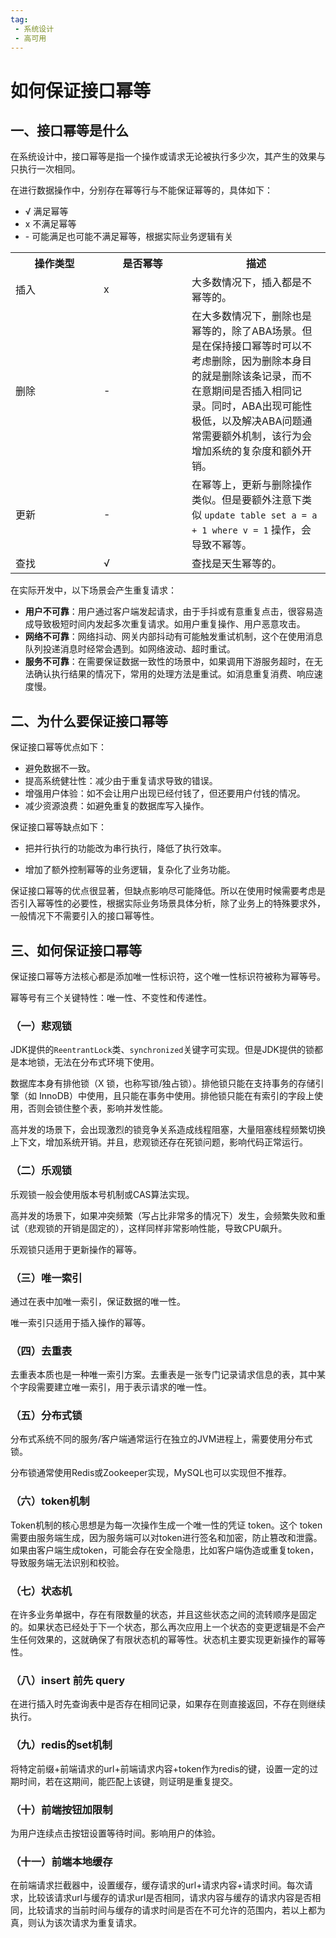 ```yaml
---
tag:
 - 系统设计
 - 高可用
---
```


# 如何保证接口幂等

## 一、接口幂等是什么

在系统设计中，接口幂等是指一个操作或请求无论被执行多少次，其产生的效果与只执行一次相同。

在进行数据操作中，分别存在幂等行与不能保证幂等的，具体如下：

+ √ 满足幂等
+ x 不满足幂等
+ \- 可能满足也可能不满足幂等，根据实际业务逻辑有关

<table>
  <tr>
    <th style="width: 125px;">操作类型</th>
    <th style="width: 125px;">是否幂等</th>
    <th>描述</th>
  </tr>
  <tr>
    <td>插入</td>
    <td>x</td>
    <td>大多数情况下，插入都是不幂等的。</td>
  </tr>
  <tr>
    <td>删除</td>
    <td>-</td>
    <td>在大多数情况下，删除也是幂等的，除了ABA场景。但是在保持接口幂等时可以不考虑删除，因为删除本身目的就是删除该条记录，而不在意期间是否插入相同记录。同时，ABA出现可能性极低，以及解决ABA问题通常需要额外机制，该行为会增加系统的复杂度和额外开销。</td>
  </tr>
  <tr>
    <td>更新</td>
    <td>-</td>
    <td>在幂等上，更新与删除操作类似。但是要额外注意下类似 <code>update table set a = a + 1 where v = 1</code> 操作，会导致不幂等。</td>
  </tr>
  <tr>
    <td>查找</td>
    <td>√</td>
    <td>查找是天生幂等的。</td>
  </tr>
</table>


在实际开发中，以下场景会产生重复请求：

- **用户不可靠**：用户通过客户端发起请求，由于手抖或有意重复点击，很容易造成导致极短时间内发起多次重复请求。如用户重复操作、用户恶意攻击。
- **网络不可靠**：网络抖动、网关内部抖动有可能触发重试机制，这个在使用消息队列投递消息时经常会遇到。如网络波动、超时重试。
- **服务不可靠**：在需要保证数据一致性的场景中，如果调用下游服务超时，在无法确认执行结果的情况下，常用的处理方法是重试。如消息重复消费、响应速度慢。

## 二、为什么要保证接口幂等

保证接口幂等优点如下：

+ 避免数据不一致。
+ 提高系统健壮性：减少由于重复请求导致的错误。
+ 增强用户体验：如不会让用户出现已经付钱了，但还要用户付钱的情况。
+ 减少资源浪费：如避免重复的数据库写入操作。

保证接口幂等缺点如下：

+ 把并行执行的功能改为串行执行，降低了执行效率。

+ 增加了额外控制幂等的业务逻辑，复杂化了业务功能。

保证接口幂等的优点很显著，但缺点影响尽可能降低。所以在使用时候需要考虑是否引入幂等性的必要性，根据实际业务场景具体分析，除了业务上的特殊要求外，一般情况下不需要引入的接口幂等性。

## 三、如何保证接口幂等

保证接口幂等方法核心都是添加唯一性标识符，这个唯一性标识符被称为幂等号。

幂等号有三个关键特性：唯一性、不变性和传递性。

### （一）悲观锁

JDK提供的`ReentrantLock`类、`synchronized`关键字可实现。但是JDK提供的锁都是本地锁，无法在分布式环境下使用。

数据库本身有排他锁（X 锁，也称写锁/独占锁）。排他锁只能在支持事务的存储引擎（如 InnoDB）中使用，且只能在事务中使用。排他锁只能在有索引的字段上使用，否则会锁住整个表，影响并发性能。

高并发的场景下，会出现激烈的锁竞争关系造成线程阻塞，大量阻塞线程频繁切换上下文，增加系统开销。并且，悲观锁还存在死锁问题，影响代码正常运行。

### （二）乐观锁

乐观锁一般会使用版本号机制或CAS算法实现。

高并发的场景下，如果冲突频繁（写占比非常多的情况下）发生，会频繁失败和重试（悲观锁的开销是固定的），这样同样非常影响性能，导致CPU飙升。

乐观锁只适用于更新操作的幂等。

### （三）唯一索引

通过在表中加唯一索引，保证数据的唯一性。

唯一索引只适用于插入操作的幂等。

### （四）去重表

去重表本质也是一种唯一索引方案。去重表是一张专门记录请求信息的表，其中某个字段需要建立唯一索引，用于表示请求的唯一性。

### （五）分布式锁

分布式系统不同的服务/客户端通常运行在独立的JVM进程上，需要使用分布式锁。

分布锁通常使用Redis或Zookeeper实现，MySQL也可以实现但不推荐。

### （六）token机制

Token机制的核心思想是为每一次操作生成一个唯一性的凭证 token。这个 token 需要由服务端生成，因为服务端可以对token进行签名和加密，防止篡改和泄露。如果由客户端生成token，可能会存在安全隐患，比如客户端伪造或重复token，导致服务端无法识别和校验。

### （七）状态机

在许多业务单据中，存在有限数量的状态，并且这些状态之间的流转顺序是固定的。如果状态已经处于下一个状态，那么再次应用上一个状态的变更逻辑是不会产生任何效果的，这就确保了有限状态机的幂等性。状态机主要实现更新操作的幂等性。

### （八）insert 前先 query

在进行插入时先查询表中是否存在相同记录，如果存在则直接返回，不存在则继续执行。

### （九）redis的set机制

将特定前缀+前端请求的url+前端请求内容+token作为redis的键，设置一定的过期时间，若在这期间，能匹配上该键，则证明是重复提交。

### （十）前端按钮加限制

为用户连续点击按钮设置等待时间。影响用户的体验。

### （十一）前端本地缓存

在前端请求拦截器中，设置缓存，缓存请求的url+请求内容+请求时间。每次请求，比较该请求url与缓存的请求url是否相同，请求内容与缓存的请求内容是否相同，比较请求的当前时间与缓存的请求时间是否在不可允许的范围内，若以上都为真，则认为该次请求为重复请求。